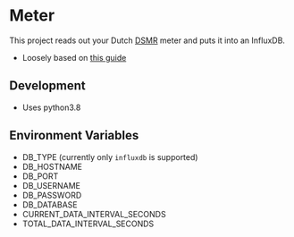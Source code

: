 # Meter

This project reads out your Dutch [DSMR](https://www.netbeheernederland.nl/_upload/Files/Slimme_meter_15_a727fce1f1.pdf) meter and puts it into an InfluxDB.

* Loosely based on [this guide](https://infi.nl/nieuws/hobbyproject-slimme-meterkast-met-raspberry-pi/)

## Development

* Uses python3.8

## Environment Variables

* DB_TYPE (currently only `influxdb` is supported)
* DB_HOSTNAME
* DB_PORT
* DB_USERNAME
* DB_PASSWORD
* DB_DATABASE
* CURRENT_DATA_INTERVAL_SECONDS
* TOTAL_DATA_INTERVAL_SECONDS

